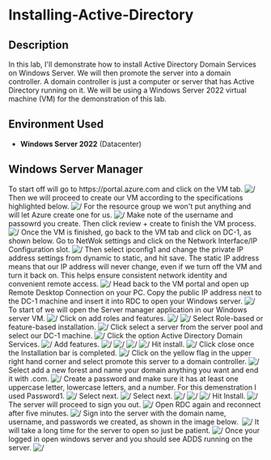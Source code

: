 # Installing-Active-Directory

<h2>Description</h2>
In this lab, I'll demonstrate how to install Active Directory Domain Services on Windows Server. We will then promote the server into a domain controller. A domain controller is just a computer or server that has Active Directory running on it. We will be using a Windows Server 2022 virtual machine (VM) for the demonstration of this lab.
<h2>Environment Used</h2>

- <b>Windows Server 2022</b> (Datacenter)

<h2>Windows Server Manager</h2>
To start off will go to https://portal.azure.com and click on the VM tab.
<img src="https://github.com/alibashir7/Installing-Active-Directory/assets/165006117/6c81228b-239e-412a-9a1e-40115bace25c" alt=/>
Then we will proceed to create our VM according to the specifications highlighted below.
<img src="https://github.com/alibashir7/Installing-Active-Directory/assets/165006117/7e23da19-0bbe-4355-b063-64cc57cd0729" alt=/>
For the resource group we won't put anything and will let Azure create one for us.
<img src="https://github.com/alibashir7/Installing-Active-Directory/assets/165006117/f0acc944-8ba6-42a2-9a5f-61a13073471c" alt=/>
Make note of the username and passowrd you create. Then click review + create to finish the VM process.
<img src="https://github.com/alibashir7/Installing-Active-Directory/assets/165006117/e05974ff-1e46-42e8-9206-0343e61a10c6" alt=/>
Once the VM is finished, go back to the VM tab and click on DC-1, as shown below. Go to NetWok settings and click on the Network Interface/IP Configuration slot.
<img src="https://github.com/alibashir7/Installing-Active-Directory/assets/165006117/d31ce911-9955-47f2-b251-4fc735346ad5" alt=/>
Then select ipconfig1 and change the private IP address settings from dynamic to static, and hit save. The static IP address means that our IP address will never change, even if we turn off the VM and turn it back on. This helps ensure consistent network identity and convenient remote access.
<img src="https://github.com/alibashir7/Installing-Active-Directory/assets/165006117/3ae59950-a21c-4b0a-ad05-cd3f3b4f16d1" alt=/>
Head back to the VM portal and open up Remote Desktop Connection on your PC. Copy the public IP address next to the DC-1 machine and insert it into RDC to open your Windows server.
<img src="https://github.com/alibashir7/Installing-Active-Directory/assets/165006117/7f7b871a-6dfd-4e2a-a2ce-f395a7044b26" alt=/>
To start of we will open the Server manager application in our Windows server VM.
<img src="https://github.com/alibashir7/Installing-Active-Directory/assets/165006117/89069ca5-5b6f-4dc6-bbab-568e135f8c55" alt=/>
Click on add roles and features.
<img src="https://github.com/alibashir7/Installing-Active-Directory/assets/165006117/3de1e86d-b1b4-4b1f-816f-8350a1516c0d" alt=/>
<img src="https://github.com/alibashir7/Installing-Active-Directory/assets/165006117/2beea535-283e-4a8e-b0eb-9d3db5e7cee3" alt=/>
Select Role-based or feature-based installation.
<img src="https://github.com/alibashir7/Installing-Active-Directory/assets/165006117/334151b5-eb3e-4cdd-8f61-982702bcccef" alt=/>
Click select a server from the server pool and select our DC-1 machine.
<img src="https://github.com/alibashir7/Installing-Active-Directory/assets/165006117/d3291a34-ed28-4a03-8d91-5f41696ce270" alt=/>
Click the option Active Directory Domain Services.
<img src="https://github.com/alibashir7/Installing-Active-Directory/assets/165006117/13517796-d544-4601-8ddb-46d9b31697d7" alt=/>
Add features.
<img src="https://github.com/alibashir7/Installing-Active-Directory/assets/165006117/1f5288e6-fcd3-4b67-bd78-64201302c309" alt=/>
<img src="https://github.com/alibashir7/Installing-Active-Directory/assets/165006117/695c1860-793b-4551-b970-2bc4b466ede3" alt=/>
<img src="https://github.com/alibashir7/Installing-Active-Directory/assets/165006117/f473d6da-7897-43f1-9d78-89f3c69c639d" alt=/>
<img src="https://github.com/alibashir7/Installing-Active-Directory/assets/165006117/8be627b5-a357-4fdc-8019-55916abf97ea" alt=/>
Hit install.
<img src="https://github.com/alibashir7/Installing-Active-Directory/assets/165006117/de547999-d383-4859-b07f-f7d175d6ae92" alt=/>
Click close once the Installation bar is completed.
<img src="https://github.com/alibashir7/Installing-Active-Directory/assets/165006117/b2211be4-d975-4137-beaf-bfe0b146edf8" alt=/>
Click on the yellow flag in the upper right hand corner and select promote this server to a domain controller.
<img src="https://github.com/alibashir7/Installing-Active-Directory/assets/165006117/dc66b3fc-afeb-4c80-9729-0263ae940a5f" alt=/>
Select add a new forest and name your domain anything you want and end it with .com.
<img src="https://github.com/alibashir7/Installing-Active-Directory/assets/165006117/d362f625-947c-4c9e-b921-65b382e78749" alt=/>
Create a password and make sure it has at least one uppercase letter, lowercase letters, and a number. For this demenstration I used Password1. 
<img src="https://github.com/alibashir7/Installing-Active-Directory/assets/165006117/a6148894-1412-45bc-a99f-8557191b3adb" alt=/>
Select next.
<img src="https://github.com/alibashir7/Installing-Active-Directory/assets/165006117/d3c106cb-e4a7-4a3b-97f8-14a09496f9e1" alt=/>
Select next.
<img src="https://github.com/alibashir7/Installing-Active-Directory/assets/165006117/69e19a9a-ef36-4981-b322-9874b114e964" alt=/>
<img src="https://github.com/alibashir7/Installing-Active-Directory/assets/165006117/9c3703da-9215-4f72-aac2-b69f97a70afd" alt=/>
<img src="https://github.com/alibashir7/Installing-Active-Directory/assets/165006117/426b90a6-5b9e-44b7-b38e-ad5b18b420f0" alt=/>
Hit Install.
<img src="https://github.com/alibashir7/Installing-Active-Directory/assets/165006117/80622144-fd88-4c3e-a276-bc05d20b983e" alt=/>
The server will proceed to sign you out.
<img src="https://github.com/alibashir7/Installing-Active-Directory/assets/165006117/71a18563-08ef-478a-925b-ac510d26819e" alt=/>
Open RDC again and reconnect after five minutes. <img src="https://github.com/alibashir7/Installing-Active-Directory/assets/165006117/5da4d269-240b-445f-8a71-e9df253f1073" alt=/>
Sign into the server with the domain name, username, and passwords we created, as shown in the image below. 
<img src="https://github.com/alibashir7/Installing-Active-Directory/assets/165006117/86c7a8a6-b903-4d25-9a83-959c35b9388b" alt=/>
It will take a long time for the server to open so just be patient.
<img src="https://github.com/alibashir7/Installing-Active-Directory/assets/165006117/57aac7d3-20e3-44cc-b828-66d3131e31b0" alt=/>
Once your logged in open windows server and you should see ADDS running on the server.
<img src="https://github.com/alibashir7/Installing-Active-Directory/assets/165006117/e8eb82a2-09db-431a-b0ab-5e61f3216dd0" alt=/>
